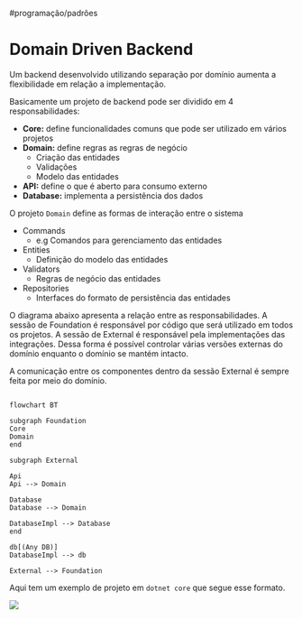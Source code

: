 #programação/padrões 

# Domain Driven Backend

Um backend desenvolvido utilizando separação por domínio aumenta a flexibilidade em relação a implementação.

Basicamente um projeto de backend pode ser dividido em 4 responsabilidades:

- **Core:** define funcionalidades comuns que pode ser utilizado em vários projetos
- **Domain:** define regras as regras de negócio
  - Criação das entidades
  - Validações
  - Modelo das entidades
- **API:** define o que é aberto para consumo externo
- **Database:** implementa a persistência dos dados

O projeto `Domain` define as formas de interação entre o sistema

- Commands
  - e.g Comandos para gerenciamento das entidades
- Entities
  - Definição do modelo das entidades
- Validators
  - Regras de negócio das entidades
- Repositories
  - Interfaces do formato de persistência das entidades

O diagrama abaixo apresenta a relação entre as responsabilidades. A sessão de Foundation é responsável por código que será utilizado em todos os projetos. A sessão de External é responsável pela implementações das integrações. Dessa forma é possível controlar várias versões externas do domínio enquanto o domínio se mantém intacto.

A comunicação entre os componentes dentro da sessão External é sempre feita por meio do domínio.

```mermaid

flowchart BT

subgraph Foundation
Core
Domain
end

subgraph External

Api
Api --> Domain

Database
Database --> Domain

DatabaseImpl --> Database
end

db[(Any DB)]
DatabaseImpl --> db

External --> Foundation

```

Aqui tem um exemplo de projeto em `dotnet core` que segue esse formato.

![](dotnet_backend_sample.png)